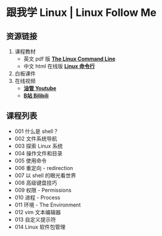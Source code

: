 # 跟我学 Linux | Linux Follow Me

## 资源链接
1. 课程教材 
    - 英文 pdf 版 [**The Linux Command Line**](https://silenthunter0814.github.io/pub/lfm/TLCL-17.10.pdf)
    - 中文 html 在线版 [**Linux 命令行**](http://billie66.github.io/TLCL/book/index.html)
2. 白板课件
3. 在线视频
    - [**油管 Youtube**](https://www.youtube.com/watch?v=FuiKqWJmBK8&list=PLTAMfyudM4Zv21seNLop76EJKfUwC_B6w)
    - [**B站 Bilibili**](https://www.bilibili.com/list/1551957972?sid=3068281&desc=1&oid=949862607&bvid=BV1rs4y1b7pZ)


## 课程列表
 - 001  什么是 shell？
 - 002	文件系统导航
 - 003	探索 Linux 系统
 - 004	操作文件和目录
 - 005	使用命令
 - 006	重定向 - redirection
 - 007	以 shell 的眼光看世界
 - 008	高级键盘技巧
 - 009	权限 - Permissions
 - 010	进程 - Process
 - 011  环境 - The Environment
 - 012  vim 文本编辑器
 - 013  自定义提示符
 - 014  Linux 软件包管理
